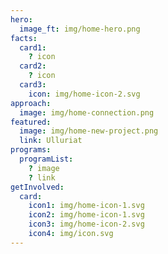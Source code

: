 ```yaml
---
hero:
  image_ft: img/home-hero.png
facts:
  card1:
    ? icon
  card2:
    ? icon
  card3:
    icon: img/home-icon-2.svg
approach:
  image: img/home-connection.png
featured:
  image: img/home-new-project.png
  link: Ulluriat
programs:
  programList:
    ? image
    ? link
getInvolved:
  card:
    icon1: img/home-icon-1.svg
    icon2: img/home-icon-1.svg
    icon3: img/home-icon-2.svg
    icon4: img/icon.svg
---
```

